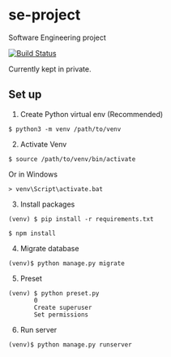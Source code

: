 # se-project
Software Engineering project

[![Build Status](https://travis-ci.com/BrianLTJ/se-project.svg?token=WsEWiDVxieXsRXPgytzk&branch=master)](https://travis-ci.com/BrianLTJ/se-project)

Currently kept in private.

## Set up

1. Create Python virtual env (Recommended)
 ```
 $ python3 -m venv /path/to/venv
 ```

2. Activate Venv
```
$ source /path/to/venv/bin/activate
```
Or in Windows
```
> venv\Script\activate.bat
```

3. Install packages
```
(venv) $ pip install -r requirements.txt
```
```
$ npm install
```

4. Migrate database
```
(venv)$ python manage.py migrate
```

5. Preset
```
(venv) $ python preset.py
       0
       Create superuser
       Set permissions
```

6. Run server
```
(venv)$ python manage.py runserver
```
